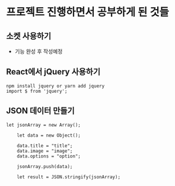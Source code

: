 # 프로젝트 진행하면서 공부하게 된 것들



## 소켓 사용하기
- 기능 완성 후 작성예정

## React에서 jQuery 사용하기
```
npm install jquery or yarn add jquery
import $ from 'jquery';
```

## JSON 데이터 만들기
```
let jsonArray = new Array();

    let data = new Object();

    data.title = "title";
    data.image = "image";
    data.options = "option";

    jsonArray.push(data);

    let result = JSON.stringify(jsonArray);
```












